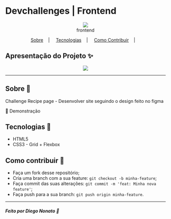 <h1>Devchallenges | Frontend</h1>

<p align="center">
<image src="imgs/devchallenges.png"/></br>
<label>frontend</label>
</p>

<p align="center">
<a href="#sobre-memo">Sobre</a>&nbsp;&nbsp;&nbsp; | &nbsp;&nbsp;&nbsp;
<a href="#tecnologias-rocket">Tecnologias</a>&nbsp;&nbsp;&nbsp; | &nbsp;&nbsp;&nbsp;
<a href="#como-contribuir-">Como Contribuir</a>&nbsp;&nbsp;&nbsp; | &nbsp;&nbsp;&nbsp;
</p>

## Apresentação do Projeto :sparkles:

<p align="center">
<image src="bg.png" />
</p>

---

## Sobre :memo:

Challenge Recipe page - Desenvolver site seguindo o design feito no figma

 🔎 Demonstração 

## Tecnologias :rocket:

- HTML5
- CSS3 - Grid + Flexbox

## Como contribuir 🤔

- Faça um fork desse repositório;
- Cria uma branch com a sua feature: `git checkout -b minha-feature`;
- Faça commit das suas alterações: `git commit -m 'feat: Minha nova feature'`;
- Faça push para a sua branch: `git push origin minha-feature`.

---

##### Feito por Diego Nonato :wave:
